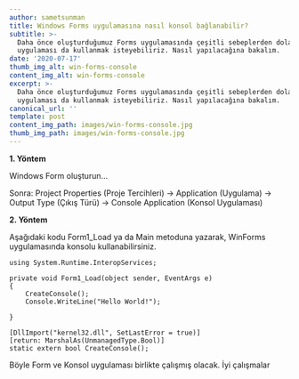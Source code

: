 ```yaml
---
author: sametsunman
title: Windows Forms uygulamasına nasıl konsol bağlanabilir?
subtitle: >-
  Daha önce oluşturduğumuz Forms uygulamasında çeşitli sebeplerden dolayı konsol
  uygulaması da kullanmak isteyebiliriz. Nasıl yapılacağına bakalım.
date: '2020-07-17'
thumb_img_alt: win-forms-console
content_img_alt: win-forms-console
excerpt: >-
  Daha önce oluşturduğumuz Forms uygulamasında çeşitli sebeplerden dolayı konsol
  uygulaması da kullanmak isteyebiliriz. Nasıl yapılacağına bakalım.
canonical_url: ''
template: post
content_img_path: images/win-forms-console.jpg
thumb_img_path: images/win-forms-console.jpg
---
```

__1. Yöntem__

Windows Form oluşturun...

Sonra: Project Properties (Proje Tercihleri) -> Application (Uygulama) -> Output Type (Çıkış Türü) -> Console Application (Konsol Uygulaması)

__2. Yöntem__

Aşağıdaki kodu Form1_Load ya da Main metoduna yazarak, WinForms uygulamasında konsolu kullanabilirsiniz.

```
using System.Runtime.InteropServices;

private void Form1_Load(object sender, EventArgs e)
{
    CreateConsole();
    Console.WriteLine("Hello World!");

}

[DllImport("kernel32.dll", SetLastError = true)]
[return: MarshalAs(UnmanagedType.Bool)]
static extern bool CreateConsole();
```



Böyle Form ve Konsol uygulaması birlikte çalışmış olacak. İyi çalışmalar